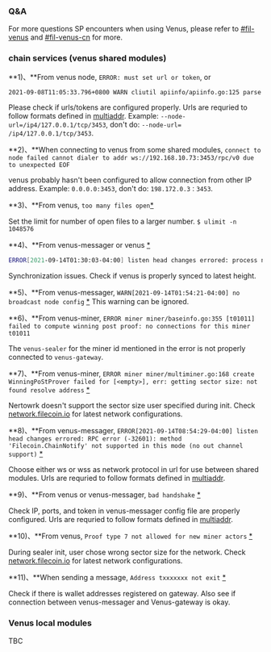 ### Q&A

For more questions SP encounters when using Venus, please refer to [#fil-venus](https://filecoinproject.slack.com/archives/CEHHJNJS3) and [#fil-venus-cn](https://filecoinproject.slack.com/archives/C028PCH8L31) for more.

### chain services (venus shared modules)

**1)、**From venus node, `ERROR: must set url or token`, or

```bash
2021-09-08T11:05:33.796+0800 WARN cliutil apiinfo/apiinfo.go:125 parse libp2p address error , plz confirm this error failed to parse multiaddr "": empty multiaddr
```

Please check if urls/tokens are configured properly. Urls are requried to follow formats defined in [multiaddr](https://github.com/multiformats/go-multiaddr). Example: `--node-url=/ip4/127.0.0.1/tcp/3453`, don't do: `--node-url= /ip4/127.0.0.1/tcp/3453`.

**2)、**When connecting to venus from some shared modules, `connect to node failed cannot dialer to addr ws://192.168.10.73:3453/rpc/v0 due to unexpected EOF`

venus probably hasn't been configured to allow connection from other IP address. Example: `0.0.0.0:3453`, don't do: `198.172.0.3：3453`.

**3)、**From venus, `too many files open`[*](https://filecoinproject.slack.com/archives/CEHHJNJS3/p1631578830055000?thread_ts=1631506523.042700&cid=CEHHJNJS3)

Set the limit for number of open files to a larger number. `$ ulimit -n 1048576`

**4)、**From venus-messager or venus [*](https://filecoinproject.slack.com/archives/CEHHJNJS3/p1631597560068400?thread_ts=1631506523.042700&cid=CEHHJNJS3)

```bash
ERROR[2021-09-14T01:30:03-04:00] listen head changes errored: process new head error: process apply failed got parent receipt failed amt load: failed to root: blockstore: block not found: amt load: failed to root: blockstore: block not found
```

Synchronization issues. Check if venus is properly synced to latest height.

**5)、**From venus-messager, `WARN[2021-09-14T01:54:21-04:00] no broadcast node config` [*](https://filecoinproject.slack.com/archives/CEHHJNJS3/p1631599790073100?thread_ts=1631506523.042700&cid=CEHHJNJS3)
This warning can be ignored.

**6)、**From venus-miner, `ERROR miner miner/baseinfo.go:355 [t01011] failed to compute winning post proof: no connections for this miner t01011` 

The `venus-sealer` for the miner id mentioned in the error is not properly connected to `venus-gateway`.

**7)、**From venus-miner, `ERROR miner miner/multiminer.go:168 create WinningPoStProver failed for [<empty>], err: getting sector size: not found resolve address` [*](https://filecoinproject.slack.com/archives/CEHHJNJS3/p1631621284077800?thread_ts=1631506523.042700&cid=CEHHJNJS3)

Nertowrk doesn't support the sector size user specified during init. Check [network.filecoin.io](https://network.filecoin.io/) for latest network configurations.

**8)、**From venus-messager, `ERROR[2021-09-14T08:54:29-04:00] listen head changes errored: RPC error (-32601): method 'Filecoin.ChainNotify' not supported in this mode (no out channel support)` [*](https://filecoinproject.slack.com/archives/CEHHJNJS3/p1631624179079100?thread_ts=1631506523.042700&cid=CEHHJNJS3)

Choose either ws or wss as network protocol in url for use between shared modules. Urls are requried to follow formats defined in [multiaddr](https://github.com/multiformats/go-multiaddr).

**9)、**From venus or venus-messager, `bad handshake` [*](https://filecoinproject.slack.com/archives/CEHHJNJS3/p1631626576083200?thread_ts=1631506523.042700&cid=CEHHJNJS3)

Check IP, ports, and token in venus-messager config file are properly configured. Urls are requried to follow formats defined in [multiaddr](https://github.com/multiformats/go-multiaddr).

**10)、**From venus, `Proof type 7 not allowed for new miner actors` [*](https://filecoinproject.slack.com/archives/C02E95ZU5PG/p1631758710080500)

During sealer init, user chose wrong sector size for the network. Check [network.filecoin.io](https://network.filecoin.io/) for latest network configurations.

**11)、**When sending a message, `Address txxxxxxx not exit` [*](https://filecoinproject.slack.com/archives/C02E95ZU5PG/p1631762887093700)

Check if there is wallet addresses registered on gateway. Also see if connection between venus-messager and Venus-gateway is okay.

### Venus local modules

TBC

